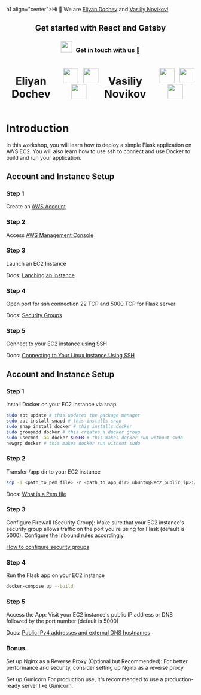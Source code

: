h1 align="center">Hi 👋 We are <a href="https://github.com/ElianDochev" target="blank">
Eliyan Dochev</a> and <a href="https://github.com/VividVice" target="blank">Vasiliy Novikov!</a> </h1>

<h2 align="center">Get started with React and Gatsby</h3>

<h3 align="center" > <img src="https://media.giphy.com/media/iY8CRBdQXODJSCERIr/giphy.gif" width="30" height="30" style="margin-right: 10px;">Get in touch with us 🤝 </h3>

<div style="display: flex; flex-direction: row; justify-content: center; align-items: center;">
  <p align="center">
  <h1 align="center"> Eliyan Dochev </h1>
   <div align="center"  class="icons-social" style="margin-left: 10px;">
          <a style="margin-left: 10px;"  target="_blank" href="https://www.linkedin.com/in/elian-dochev-8a53a9250/">
  			<img  style="width: 40px; height: 40px" src="https://img.icons8.com/doodle/40/000000/linkedin--v2.png"></a>
          <a style="margin-left: 10px;" target="_blank" href="https://github.com/ElianDochev">
  		<img  style="width: 40px; height: 40px" src="https://img.icons8.com/doodle/40/000000/github--v1.png"></a>
  		<a style="margin-left: 5px;" target="_blank" href="mailto:eliyan.dochev@epitech.eu">
  					<img style="width: 40px; height: 40px" src="https://image.similarpng.com/very-thumbnail/2021/09/Outlook-icon-on-transparent-background-PNG.png" ></a>
        </div>
  </p>

  <p align="center">
  <h1 align="center"> Vasiliy Novikov </h1>

   <div align="center"  class="icons-social" style="margin-left: 10px;">
          <a style="margin-left: 10px;"  target="_blank" href="#!/">
  			<img  style="width: 40px; height: 40px" src="https://img.icons8.com/doodle/40/000000/linkedin--v2.png"></a>
          <a style="margin-left: 10px;" target="_blank" href="#!">
  		<img  style="width: 40px; height: 40px" src="https://img.icons8.com/doodle/40/000000/github--v1.png"></a>
  		<a style="margin-left: 5px;" target="_blank" href="mailto:#!">
  					<img style="width: 40px; height: 40px" src="https://image.similarpng.com/very-thumbnail/2021/09/Outlook-icon-on-transparent-background-PNG.png" ></a>
        </div>
  </p>
</div>

# Introduction

In this workshop, you will learn how to deploy a simple Flask application on AWS EC2. You will also learn how to
use ssh to connect and use Docker to build and run your application.

## Account and Instance Setup

### Step 1

Create an [AWS Account](https://aws.amazon.com/)

### Step 2

Access [AWS Management Console](https://aws.amazon.com/console/)

### Step 3

Launch an EC2 Instance

Docs: [Lanching an Instance](https://docs.aws.amazon.com/AWSEC2/latest/UserGuide/EC2_GetStarted.html#ec2-launch-instance)

### Step 4

Open port for ssh connection 22 TCP and 5000 TCP for Flask server

Docs: [Security Groups](https://docs.aws.amazon.com/AWSEC2/latest/UserGuide/using-network-security.html)

### Step 5

Connect to your EC2 instance using SSH

Docs: [Connecting to Your Linux Instance Using SSH](https://docs.aws.amazon.com/AWSEC2/latest/UserGuide/AccessingInstancesLinux.html)

## Account and Instance Setup

### Step 1

Install Docker on your EC2 instance via snap

```bash
sudo apt update # this updates the package manager
sudo apt install snapd # this installs snap
sudo snap install docker # this installs docker
sudo groupadd docker # this creates a docker group
sudo usermod -aG docker $USER # this makes docker run without sudo
newgrp docker # this makes docker run without sudo
```

### Step 2

Transfer /app dir to your EC2 instance

```bash
scp -i <path_to_pem_file> -r <path_to_app_dir> ubuntu@<ec2_public_ip>:/home/ubuntu
```

Docs: [What is a Pem file](https://docs.aws.amazon.com/AWSEC2/latest/UserGuide/ec2-key-pairs.html)

### Step 3

Configure Firewall (Security Group):
Make sure that your EC2 instance's security group allows traffic on the port you're using for Flask (default is 5000). Configure the inbound rules accordingly.

[How to configure security groups](https://docs.aws.amazon.com/AWSEC2/latest/UserGuide/using-network-security.html)

### Step 4

Run the Flask app on your EC2 instance

```bash
docker-compose up --build
```

### Step 5

Access the App:
Visit your EC2 instance's public IP address or DNS followed by the port number (default is 5000)

Docs: [Public IPv4 addresses and external DNS hostnames](https://docs.aws.amazon.com/AWSEC2/latest/UserGuide/using-instance-addressing.html#concepts-public-addresses)

### Bonus

Set up Nginx as a Reverse Proxy (Optional but Recommended):
For better performance and security, consider setting up Nginx as a reverse proxy

Set up Gunicorn
For production use, it's recommended to use a production-ready server like Gunicorn.
